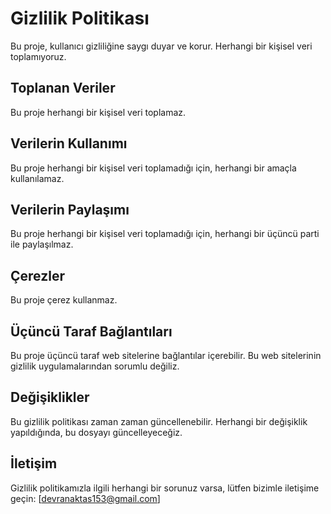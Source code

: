 # Gizlilik Politikası

Bu proje, kullanıcı gizliliğine saygı duyar ve korur. Herhangi bir kişisel veri toplamıyoruz.

## Toplanan Veriler

Bu proje herhangi bir kişisel veri toplamaz.

## Verilerin Kullanımı

Bu proje herhangi bir kişisel veri toplamadığı için, herhangi bir amaçla kullanılamaz.

## Verilerin Paylaşımı

Bu proje herhangi bir kişisel veri toplamadığı için, herhangi bir üçüncü parti ile paylaşılmaz.

## Çerezler

Bu proje çerez kullanmaz.

## Üçüncü Taraf Bağlantıları

Bu proje üçüncü taraf web sitelerine bağlantılar içerebilir. Bu web sitelerinin gizlilik uygulamalarından sorumlu değiliz.

## Değişiklikler

Bu gizlilik politikası zaman zaman güncellenebilir. Herhangi bir değişiklik yapıldığında, bu dosyayı güncelleyeceğiz.

## İletişim

Gizlilik politikamızla ilgili herhangi bir sorunuz varsa, lütfen bizimle iletişime geçin: \[devranaktas153@gmail.com]
